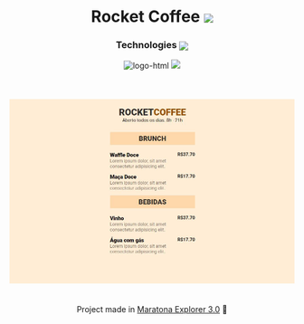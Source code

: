 <h1 align=center>Rocket Coffee <img src="https://cdn3.emoji.gg/emojis/7400-coffee.png" align=center width="50" /></h1>

<div align=center>
<h3 align=center>Technologies <img align=center width=20 src="https://cdn3.emoji.gg/emojis/8995-staff-icon.png"/></h3>
<img src="https://img.shields.io/badge/HTML5-E34F26?style=for-the-badge&logo=html5&logoColor=white" alt="logo-html">
<img src="https://img.shields.io/badge/CSS3-1572B6?style=for-the-badge&logo=css3&logoColor=white alt="logo-css">
</div>

<br />
<br />
<br />

<img src="Preview/preview.png"/>

<br />
<br />
<br />

<footer align=center>Project made in <a href="https://evento.rocketseat.com.br/maratona/explorer/">Maratona Explorer 3.0</a> 🧡</footer>
